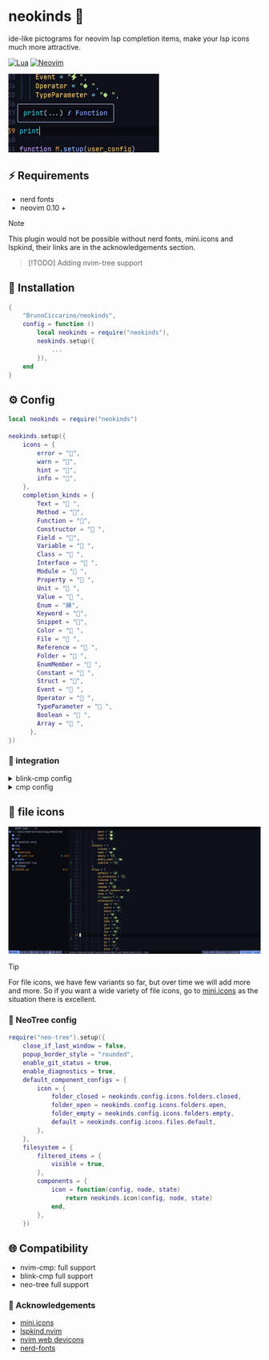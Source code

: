 # neokinds 🥴 

ide-like pictograms for neovim lsp completion items, make your lsp icons much more attractive.

[![Lua](https://img.shields.io/badge/Lua-blue.svg?style=for-the-badge&logo=lua)](http://www.lua.org)
[![Neovim](https://img.shields.io/badge/Neovim%200.8+-green.svg?style=for-the-badge&logo=neovim)](https://neovim.io)

![img](./img/neokind.jpg)

## ⚡️ Requirements 

- nerd fonts 
- neovim 0.10 +

> [!NOTE]
> This plugin would not be possible without nerd fonts, mini.icons and lspkind, their links are in the acknowledgements section.

> [!TODO]
> Adding nvim-tree support

## 🍺 Installation

```lua
{
    "BrunoCiccarino/neokinds",
    config = function ()
        local neokinds = require("neokinds"), 
        neokinds.setup({
            ...
        }),
    end
}
```

## ⚙️  Config 

```lua
local neokinds = require("neokinds")

neokinds.setup({
    icons = {
        error = "",
        warn = "",
        hint = "",
        info = "",
    },
    completion_kinds = {
        Text = " ",
        Method = "󰆧",
        Function = "󰊕",
        Constructor = " ",
        Field = "",
        Variable = " ",
        Class = "󰠱 ",
        Interface = " ",
        Module = " ",
        Property = "󰜢 ",
        Unit = " ",
        Value = " ",
        Enum = "練",
        Keyword = "󰌋",
        Snippet = "",
        Color = " ",
        File = " ",
        Reference = " ",
        Folder = " ",
        EnumMember = " ",
        Constant = " ",
        Struct = "",
        Event = " ",
        Operator = " ",
        TypeParameter = " ",
        Boolean = " ",
        Array = " ",
      },        
})

```

### 🎨 integration

<details>
<summary> blink-cmp config</summary>

```lua
local neokinds = require("neokinds")

require('blink-cmp').setup({
    completion = {
        list = { selection = function(ctx) return ctx.mode == "cmdline" and "auto_insert" or "preselect" end },
        menu = {
            border = "rounded",
            winhighlight = "Normal:NormalFloat,FloatBorder:FloatBorder,CursorLine:PmenuSel,Search:None",
            draw = {
                components = {
                    kind_icon = {
                        text = function(ctx)
                            
                            local icon = neokinds.config.completion_kinds[ctx.kind] or ""
                            return icon .. " " .. (ctx.kind or "")
                        end,
                        highlight = function(ctx)
                            
                            return "CmpItemKind" .. (ctx.kind or "Default")
                        end,
                    },
                },
            },
        },
    },
}
```
</details>

<details>
<summary> cmp config</summary>

```lua
    local neokinds = require('neokinds') 

    formatting = {
        format = function(entry, vim_item)
      vim_item.menu = ({
        nvim_lsp = "[LSP]",
        luasnip = "[Snippet]",
        buffer = "[Buffer]",
        nvim_lua = "[API]",
        path = "[Path]",
        calc = "[Calc]",
        emoji = "[Emoji]",
      })[entry.source.name] or ""
        vim_item.kind = string.format("%s %s", M.config.completion_kinds[vim_item.kind] or "", vim_item.kind)
    return vim_item
    end,
  },
```
</details>

## 📁 file icons

![preview](./img/neokinds.jpg)

> [!TIP]
> For file icons, we have few variants so far, but over time we will add more and more. So if you want a wide variety of file icons, go to [mini.icons](https://github.com/echasnovski/mini.icons) as the situation there is excellent. 

### 🌳 NeoTree config

```lua 
require("neo-tree").setup({
    close_if_last_window = false,
    popup_border_style = "rounded",
    enable_git_status = true,
    enable_diagnostics = true,
    default_component_configs = {
        icon = {
            folder_closed = neokinds.config.icons.folders.closed,
            folder_open = neokinds.config.icons.folders.open,
            folder_empty = neokinds.config.icons.folders.empty,
            default = neokinds.config.icons.files.default,
        },
    },
    filesystem = {
        filtered_items = {
            visible = true,
        },
        components = {
            icon = function(config, node, state)
                return neokinds.icon(config, node, state)
            end,
        },
    })
```

## 🌐 Compatibility

- nvim-cmp: full support 
- blink-cmp full support
- neo-tree full support 

### 👏 Acknowledgements

- [mini.icons](https://github.com/echasnovski/mini.icons)
- [lspkind.nvim](https://github.com/onsails/lspkind.nvim)
- [nvim web devicons](https://github.com/nvim-tree/nvim-web-devicons) 
- [nerd-fonts](https://www.nerdfonts.com/)
